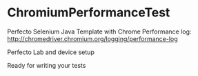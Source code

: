 # ChromiumPerformanceTest

Perfecto Selenium Java Template with Chrome Performance log: http://chromedriver.chromium.org/logging/performance-log

Perfecto Lab and device setup

Ready for writing your tests

